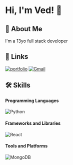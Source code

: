 
# Hi, I'm Ved! 👋


## 🚀 About Me
I'm a 13yo full stack developer 


## 🔗 Links
[![portfolio](https://img.shields.io/badge/my_portfolio-000?style=for-the-badge&logo=ko-fi&logoColor=white)](https://ved.rocks)
[![Gmail](https://img.shields.io/badge/Gmail-D14836?logo=gmail&logoColor=white)](https://mail.google.com/mail/u/0/?fs=1&to=talk2ved11@gmail.com&su&body&tf=cm)
## 🛠 Skills

#### Programming Languages
![Python](https://skillicons.dev/icons?i=python,html,css,scss,ts,js,rust&theme=dark)

#### Frameworks and Libraries
![React](https://skillicons.dev/icons?i=react,flask,pytorch,tensorflow&theme=dark)

#### Tools and Platforms
![MongoDB](https://skillicons.dev/icons?i=mongo,raspberrypi,vite&theme=dark)
